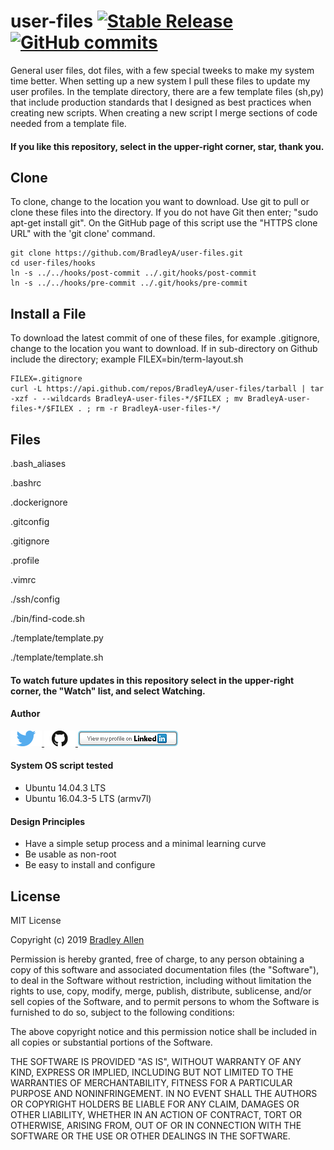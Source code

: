 # user-files  [![Stable Release](https://img.shields.io/badge/Release-3.227-blue.svg)](https://github.com/BradleyA/user-files/releases/tag/3.227)    [![GitHub commits](https://img.shields.io/github/commits-since/BradleyA/user-files/3.227.svg)](https://github.com/BradleyA/user-files/commits/)
General user files, dot files, with a few special tweeks to make my system time better.  When setting up a new system I pull these files to update my user profiles.  In the template directory, there are a few template files (sh,py) that include production standards that I designed as best practices when creating new scripts.  When creating a new script I merge sections of code needed from a template file.

#### If you like this repository, select in the upper-right corner, star, thank you.

## Clone

To clone, change to the location you want to download. Use git to pull or clone these files into the directory. If you do not have Git then enter; "sudo apt-get install git". On the GitHub page of this script use the "HTTPS clone URL" with the 'git clone' command.

    git clone https://github.com/BradleyA/user-files.git
    cd user-files/hooks
    ln -s ../../hooks/post-commit ../.git/hooks/post-commit
    ln -s ../../hooks/pre-commit ../.git/hooks/pre-commit

## Install a File

To download the latest commit of one of these files, for example .gitignore, change to the location you want to download.  If in sub-directory on Github include the directory; example   FILEX=bin/term-layout.sh

    FILEX=.gitignore
    curl -L https://api.github.com/repos/BradleyA/user-files/tarball | tar -xzf - --wildcards BradleyA-user-files-*/$FILEX ; mv BradleyA-user-files-*/$FILEX . ; rm -r BradleyA-user-files-*/

## Files

.bash_aliases

.bashrc

.dockerignore

.gitconfig

.gitignore

.profile

.vimrc

./ssh/config

./bin/find-code.sh

./template/template.py

./template/template.sh

#### To watch future updates in this repository select in the upper-right corner, the "Watch" list, and select Watching.

#### Author
[<img id="twitter" src="images/twitter.png" width="50" a="twitter.com/bradleyaustintx/">
](https://twitter.com/bradleyaustintx/)   [<img id="github" src="images/github.png" width="50" a="https://github.com/BradleyA/">
](https://github.com/BradleyA/)    [<img src="images/linkedin.png" style="max-width:100%;" >](https://www.linkedin.com/in/bradleyhallen)

#### System OS script tested
 * Ubuntu 14.04.3   LTS
 * Ubuntu 16.04.3-5 LTS (armv7l)

#### Design Principles
 * Have a simple setup process and a minimal learning curve
 * Be usable as non-root
 * Be easy to install and configure

## License
MIT License

Copyright (c) 2019  [Bradley Allen](https://www.linkedin.com/in/bradleyhallen)

Permission is hereby granted, free of charge, to any person obtaining a copy of this software and associated documentation files (the "Software"), to deal in the Software without restriction, including without limitation the rights to use, copy, modify, merge, publish, distribute, sublicense, and/or sell copies of the Software, and to permit persons to whom the Software is furnished to do so, subject to the following conditions:

The above copyright notice and this permission notice shall be included in all copies or substantial portions of the Software.

THE SOFTWARE IS PROVIDED "AS IS", WITHOUT WARRANTY OF ANY KIND, EXPRESS OR IMPLIED, INCLUDING BUT NOT LIMITED TO THE WARRANTIES OF MERCHANTABILITY, FITNESS FOR A PARTICULAR PURPOSE AND NONINFRINGEMENT. IN NO EVENT SHALL THE AUTHORS OR COPYRIGHT HOLDERS BE LIABLE FOR ANY CLAIM, DAMAGES OR OTHER LIABILITY, WHETHER IN AN ACTION OF CONTRACT, TORT OR OTHERWISE, ARISING FROM, OUT OF OR IN CONNECTION WITH THE SOFTWARE OR THE USE OR OTHER DEALINGS IN THE SOFTWARE.
